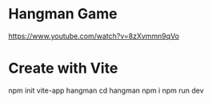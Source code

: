 # Hangman Game

https://www.youtube.com/watch?v=8zXvmmn9qVo

# Create with Vite

npm init vite-app hangman
cd hangman
npm i
npm run dev
